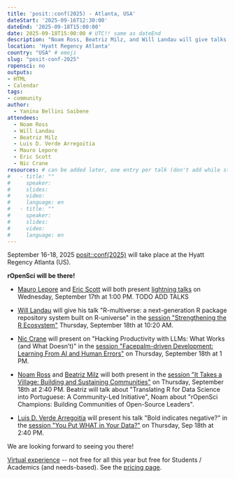 ```yaml
---
title: 'posit::conf(2025) - Atlanta, USA'
dateStart: '2025-09-16T12:30:00'
dateEnd: '2025-09-18T15:00:00'
date: 2025-09-18T15:00:00 # UTC!! same as dateEnd
description: "Noam Ross, Beatriz Milz, and Will Landau will give talks at the upcoming posit::conf!"
location: 'Hyatt Regency Atlanta'
country: "USA" # emoji
slug: "posit-conf-2025"
ropensci: no
outputs: 
- HTML
- Calendar 
tags: 
- community
author:
  - Yanina Bellini Saibene
attendees:
  - Noam Ross
  - Will Landau
  - Beatriz Milz
  - Luis D. Verde Arregoitia
  - Mauro Lepore
  - Eric Scott
  - Nic Crane
resources: # can be added later, one entry per talk (don't add while still empty, add once there are resources)
#   - title: ""
#     speaker: 
#     slides: 
#     video: 
#     language: en
#   - title: ""
#     speaker: 
#     slides: 
#     video: 
#     language: en  
---
```




September 16-18, 2025 [posit::conf(2025)](https://posit.co/conference/) will take place at the Hyatt Regency Atlanta (US). 

**rOpenSci will be there!**

* [Mauro Lepore](/author/mauro-lepore) and [Eric Scott](/author/eric-scott) will both present [lightning talks](https://reg.conf.posit.co/flow/posit/positconf25/attendee-portal/page/sessioncatalog/session/1745351143742001aTfb) on Wednesday, September 17th at 1:00 PM. TODO ADD TALKS

* [Will Landau](/author/will-landau/) will give his talk "R-multiverse: a next-generation R package repository system built on R-universe" in the [session "Strengthening the R Ecosystem"](https://reg.conf.posit.co/flow/posit/positconf25/attendee-portal/page/sessioncatalog/session/1745351601442001aZMp) Thursday, September 18th at 10:20 AM.

* [Nic Crane](/author/nic-crane) will present on "Hacking Productivity with LLMs: What Works (and What Doesn’t)" in the [session "Facepalm-driven Development: Learning From AI and Human Errors"](https://reg.conf.posit.co/flow/posit/positconf25/attendee-portal/page/sessioncatalog/session/1745351601735001awFt) on Thursday, September 18th at 1 PM. 

* [Noam Ross](/author/noam-ross/) and [Beatriz Milz](/author/beatriz-milz/) will both present in the [session "It Takes a Village: Building and Sustaining Communities"](https://reg.conf.posit.co/flow/posit/positconf25/attendee-portal/page/sessioncatalog/session/1745351600837001aRK1) on Thursday, September 18th at 2:40 PM. Beatriz will talk about "Translating R for Data Science into Portuguese: A Community-Led Initiative", Noam about "rOpenSci Champions: Building Communities of Open-Source Leaders".

- [Luis D. Verde Arregoitia](https://ropensci.org/author/luis-d.-verde-arregoitia/) will present his talk "Bold indicates negative?" in the [session "You Put WHAT in Your Data?"](https://reg.rainfocus.com/flow/posit/positconf25/attendee-portal/page/sessioncatalog/session/1745351601050001aouB) on Thursday, Sep 18th at 2:40 PM.

We are looking forward to seeing you there!

[Virtual experience](https://reg.conf.posit.co/flow/posit/positconf25/reg/login) -- not free for all this year but free for Students / Academics (and needs-based).
See the [pricing page](https://posit.co/conf-pricing-2025/).